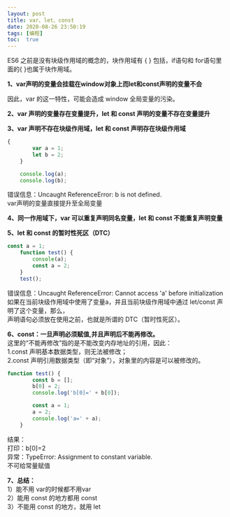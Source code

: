```yaml
---
layout: post
title: var、let、const
date: 2020-08-26 23:50:19
tags: [编程]
toc:  true
---
```

ES6 之前是没有块级作用域的概念的，块作用域有 { } 包括，if语句和 for语句里面的{ }也属于块作用域。  

**1、var声明的变量会挂载在window对象上而let和const声明的变量不会**  

因此，var 的这一特性，可能会造成 window 全局变量的污染。  

**2、var 声明的变量存在变量提升，let 和 const 声明的变量不存在变量提升**  

**3、var 声明不存在块级作用域，let 和 const 声明存在块级作用域**  
```js
{
        var a = 1;
        let b = 2;
    }

    console.log(a);
    console.log(b);
```
错误信息：Uncaught ReferenceError: b is not defined.  
var声明的变量直接提升至全局变量  

**4、同一作用域下，var 可以重复声明同名变量，let 和 const 不能重复声明变量**  

**5、let 和 const 的暂时性死区（DTC）**  
```js
const a = 1;
    function test() {
        console(a);
        const a = 2;
    }
    test();
```
错误信息：Uncaught ReferenceError: Cannot access 'a' before initialization  
如果在当前块级作用域中使用了变量a，并且当前块级作用域中通过 let/const 声明了这个变量，那么，  
声明语句必须放在使用之前，也就是所谓的 DTC（暂时性死区）。  

**6、const：一旦声明必须赋值,并且声明后不能再修改。**  
这里的“不能再修改”指的是不能改变内存地址的引用，因此：  
1.const 声明基本数据类型，则无法被修改；  
2.const 声明引用数据类型（即“对象”），对象里的内容是可以被修改的。  
```js
function test() {
        const b = [];
        b[0] = 2;
        console.log('b[0]=' + b[0]);

        const a = 1;
        a = 2;
        console.log('a=' + a);
    }
```
结果：  
打印：b[0]=2  
异常：TypeError: Assignment to constant variable.  
不可给常量赋值  

**7、总结：**  
1）能不用 var的时候都不用var  
2）能用 const 的地方都用 const  
3）不能用 const 的地方，就用 let  